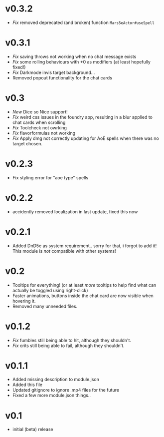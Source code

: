 # v0.3.2

- *Fix* removed deprecated (and broken) function ``Mars5eActor#useSpell``

# v0.3.1

- *Fix* saving throws not working when no chat message exists
- *Fix* some rolling behaviours with +0 as modifiers (at least hopefully fixed!)
- *Fix* Darkmode invis target background...
- Removed popout functionality for the chat cards

# v0.3

- *New* Dice so Nice support!
- *Fix* weird css issues in the foundry app, resulting in a blur applied to chat cards when scrolling
- *Fix* Toolcheck not owrking
- *Fix* flavorformulas not working
- *Fix* Apply dmg not correctly updating for AoE spells when there was no target chosen.

# v0.2.3

- Fix styling error for "aoe type" spells

# v0.2.2

- accidently removed localization in last update, fixed this now

# v0.2.1

- Added DnD5e as system requirement.. sorry for that, i forgot to add it! This module is *not* compatible with other systems! 

# v0.2

- Tooltips for everything! (or at least *more* tooltips to help find what can actually be toggled using right-click)
- Faster animations, buttons inside the chat card are now visible when hovering it.
- Removed many unneeded files.

# v0.1.2

- *Fix* fumbles still being able to hit, although they shouldn't.
- *Fix* crits still being able to fail, although they shouldn't.

# v0.1.1

- Added missing description to module.json
- Added this file
- Updated gitignore to ignore .mp4 files for the future
- Fixed a few more module.json things..

# v0.1

- initial (beta) release